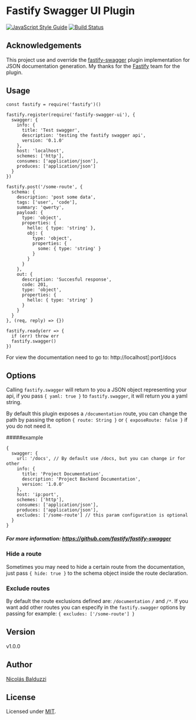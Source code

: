 # Fastify Swagger UI Plugin

[![JavaScript Style Guide](https://img.shields.io/badge/code_style-standard-brightgreen.svg)](https://standardjs.com)
[![Build Status](https://travis-ci.org/chapuletta/fastify-swagger-ui.svg?branch=master)](https://travis-ci.org/chapuletta/fastify-swagger-ui)

## Acknowledgements

This project use and override the [fastify-swagger](https://github.com/fastify/fastify-swagger) plugin implementation for JSON documentation generation. My thanks for the [Fastify](https://github.com/fastify) team for the plugin. 

## Usage

```
const fastify = require('fastify')()

fastify.register(require('fastify-swagger-ui'), {
  swagger: {
    info: {
      title: 'Test swagger',
      description: 'testing the fastify swagger api',
      version: '0.1.0'
    },
    host: 'localhost',
    schemes: ['http'],
    consumes: ['application/json'],
    produces: ['application/json']
  }
})

fastify.post('/some-route', {
  schema: {
    description: 'post some data',
    tags: ['user', 'code'],
    summary: 'qwerty',
    payload: {
      type: 'object',
      properties: {
        hello: { type: 'string' },
        obj: {
          type: 'object',
          properties: {
            some: { type: 'string' }
          }
        }
      }
    },
    out: {
      description: 'Succesful response',
      code: 201,
      type: 'object',
      properties: {
        hello: { type: 'string' }
      }
    }
  }
}, (req, reply) => {})

fastify.ready(err => {
  if (err) throw err
  fastify.swagger()
})
```

For view the documentation need to go to: http://localhost[:port]/docs

## Options

Calling `fastify.swagger` will return to you a JSON object representing your api, if you pass `{ yaml: true }` to `fastify.swagger`, it will return you a yaml string.

By default this plugin exposes a `/documentation` route, you can change the path by passing the option `{ route: String }` or `{ exposeRoute: false }` if you do not need it.

#####example
```
{
  swagger: {
    url: '/docs', // By default use /docs, but you can change ir for other
    info: {
      title: 'Project Documentation',
      description: 'Project Backend Documentation',
      version: '1.0.0'
    },
    host: 'ip:port',
    schemes: ['http'],
    consumes: ['application/json'],
    produces: ['application/json'],
    excludes: ['/some-route'] // this param configuration is optional
  }
}
```

##### For more information: https://github.com/fastify/fastify-swagger

### Hide a route
Sometimes you may need to hide a certain route from the documentation, just pass `{ hide: true }` to the schema object inside the route declaration.

### Exclude routes
By default the route exclusions defined are: `/documentation` `/` and `/*`. If you want add other routes you can especify in the `fastify.swagger` options by passing for example: `{ excludes: ['/some-route'] }`

## Version

v1.0.0

## Author

[Nicolás Balduzzi](nico.balduzzi@gmail.com)

## License

Licensed under [MIT](./LICENSE).
